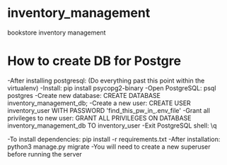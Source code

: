 # inventory_management
bookstore inventory management
# How to create DB for Postgre

-After installing postgresql: (Do everything past this point within the virtualenv)
-Install: pip install psycopg2-binary
-Open PostgreSQL: psql postgres
-Create new database: CREATE DATABASE inventory_management_db;
-Create a new user: CREATE USER inventory_user WITH PASSWORD 'find_this_pw_in_.env_file'
-Grant all privileges to new user: GRANT ALL PRIVILEGES ON DATABASE inventory_management_db TO inventory_user
-Exit PostgreSQL shell: \q

-To install dependencies: pip install -r requirements.txt
-After installation: python3 manage.py migrate
-You will need to create a new superuser before running the server